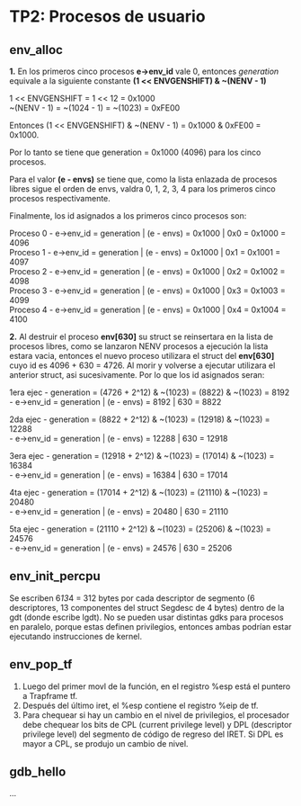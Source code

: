 TP2: Procesos de usuario
========================

env_alloc
---------
**1.** En los primeros cinco procesos **e->env_id** vale 0, entonces *generation* equivale a la siguiente constante **(1 << ENVGENSHIFT) & ~(NENV - 1)**  
  
 1 << ENVGENSHIFT = 1 << 12 = 0x1000  
 ~(NENV - 1) = ~(1024 - 1) = ~(1023) = 0xFE00  
  
 Entonces (1 << ENVGENSHIFT) & ~(NENV - 1) = 0x1000 & 0xFE00 = 0x1000.  
  
 Por lo tanto se tiene que generation = 0x1000 (4096) para los cinco procesos.  
 
 Para el valor **(e - envs)** se tiene que, como la lista enlazada de procesos libres sigue el orden de envs, valdra 0, 1, 2, 3, 4 para los primeros cinco procesos respectivamente.  
  
 Finalmente, los id asignados a los primeros cinco procesos son:  

 Proceso 0 - e->env_id = generation | (e - envs) = 0x1000 | 0x0 = 0x1000 = 4096  
 Proceso 1 - e->env_id = generation | (e - envs) = 0x1000 | 0x1 = 0x1001 = 4097  
 Proceso 2 - e->env_id = generation | (e - envs) = 0x1000 | 0x2 = 0x1002 = 4098  
 Proceso 3 - e->env_id = generation | (e - envs) = 0x1000 | 0x3 = 0x1003 = 4099  
 Proceso 4 - e->env_id = generation | (e - envs) = 0x1000 | 0x4 = 0x1004 = 4100  
  
**2.** Al destruir el proceso **env[630]** su struct se reinsertara en la lista de procesos libres, como se lanzaron NENV procesos a ejecución la lista estara vacia, entonces el nuevo proceso utilizara el struct del **env[630]** cuyo id es 4096 + 630 = 4726. Al morir y volverse a ejecutar utilizara el anterior struct, asi sucesivamente. Por lo que los id asignados seran:  

1era ejec - generation = (4726 + 2^12) & ~(1023) = (8822) & ~(1023) = 8192  
			 - e->env_id = generation | (e - envs) = 8192 | 630 = 8822  
  
2da ejec - generation = (8822 + 2^12) & ~(1023) = (12918) & ~(1023) = 12288  
			 - e->env_id = generation | (e - envs) = 12288 | 630 = 12918  
  
3era ejec - generation = (12918 + 2^12) & ~(1023) = (17014) & ~(1023) = 16384  
			 - e->env_id = generation | (e - envs) = 16384 | 630 = 17014  
  
4ta ejec - generation = (17014 + 2^12) & ~(1023) = (21110) & ~(1023) = 20480  
			 - e->env_id = generation | (e - envs) = 20480 | 630 = 21110  
  
5ta ejec - generation = (21110 + 2^12) & ~(1023) = (25206) & ~(1023) = 24576  
			 - e->env_id = generation | (e - envs) = 24576 | 630 = 25206  
  

env_init_percpu
---------------

Se escriben 6*13*4 = 312 bytes por cada descriptor de segmento (6 descriptores, 13 componentes del struct Segdesc de 4 bytes) dentro de la gdt (donde escribe lgdt).
No se pueden usar distintas gdks para procesos en paralelo, porque estas definen privilegios, entonces ambas podrían estar ejecutando instrucciones de kernel.

env_pop_tf
----------

1. Luego del primer movl de la función, en el registro %esp está el puntero a Trapframe tf. 
2. Después del último iret, el %esp contiene el registro %eip de tf.
3. Para chequear si hay un cambio en el nivel de privilegios, el procesador debe chequear los bits de CPL (current privilege level) y DPL (descriptor privilege level) del segmento de código de regreso del IRET. Si DPL es mayor a CPL, se produjo un cambio de nivel.

gdb_hello
---------

...

